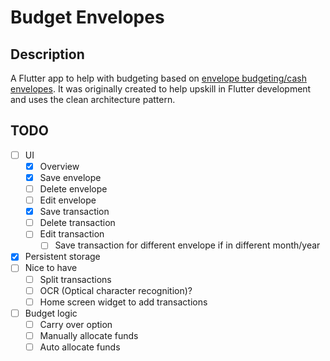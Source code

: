 # Budget Envelopes

## Description

A Flutter app to help with budgeting based on [envelope budgeting/cash envelopes](https://www.investopedia.com/envelope-budgeting-system-5208026). It was originally created to help upskill in Flutter development and uses the clean architecture pattern.

## TODO

- [ ] UI
    - [x] Overview
    - [x] Save envelope
    - [ ] Delete envelope
    - [ ] Edit envelope
    - [x] Save transaction
    - [ ] Delete transaction
    - [ ] Edit transaction
        - [ ] Save transaction for different envelope if in different month/year
- [x] Persistent storage
- [ ] Nice to have
    - [ ] Split transactions
    - [ ] OCR (Optical character recognition)?
    - [ ] Home screen widget to add transactions
- [ ] Budget logic
    - [ ] Carry over option
    - [ ] Manually allocate funds
    - [ ] Auto allocate funds
